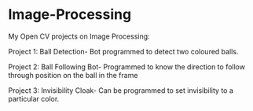 # Image-Processing
My Open CV projects on Image Processing:

Project 1:
Ball Detection- Bot programmed to detect two coloured balls.

Project 2:
Ball Following Bot- Programmed to know the direction to follow through position on the ball in the frame

Project 3:
Invisibility Cloak- Can be programmed to set invisibility to a particular color.
